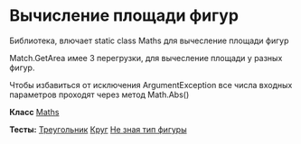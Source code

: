 # Вычисление площади фигур
Библиотека, влючает static class Maths для вычесление площади фигур

Match.GetArea имее 3 перегрузки, для вычесление площади у разных фигур.

Чтобы избавиться от исключения ArgumentException все числа входных параметров проходят через метод Math.Abs()

**Класс**
[Maths](https://github.com/Lifanov1996/Figure/blob/main/AreaFigures/Maths.cs)

**Тесты:**
[Треугольник](https://github.com/Lifanov1996/Figure/blob/main/AreaFigure.Tests/MathsGetAreaTriangleTests.cs)
[Круг](https://github.com/Lifanov1996/Figure/blob/main/AreaFigure.Tests/MatshGetAreaCircleTests.cs)
[Не зная тип фигуры](https://github.com/Lifanov1996/Figure/blob/main/AreaFigure.Tests/MathsGetAreaTests.cs)
